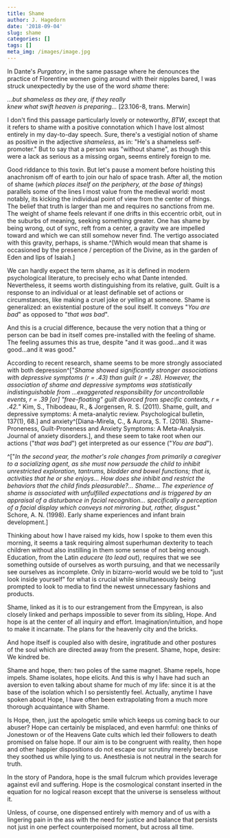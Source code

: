 ```yaml
---
title: Shame
author: J. Hagedorn
date: '2018-09-04'
slug: shame
categories: []
tags: []
meta_img: /images/image.jpg
---
```


In Dante's *Purgatory*, in the same passage where he denounces the practice of Florentine women going around with their nipples bared, I was struck unexpectedly by the use of the word *shame* there: 

*...but shameless as they are, if they really*  
*knew what swift heaven is preparing...* [23.106-8, trans. Merwin]  

I don't find this passage particularly lovely or noteworthy, *BTW*, except that it refers to shame with a positive connotation which I have lost almost entirely in my day-to-day speech. Sure, there's a vestigial notion of shame as positive in the adjective *shameless*, as in: "He's a shameless self-promoter."  But to say that a person was "without shame", as though this were a lack as serious as a missing organ, seems entirely foreign to me. 

Good riddance to this toxin.  But let's pause a moment before hoisting this anachronism off of earth to join our halo of space trash.  After all, the motion of shame (*which places itself on the periphery, at the base of things*) parallels some of the lines I most value from the medieval world: most notably, its kicking the individual point of view from the center of things.  The belief that truth is larger than me and requires no sanctions from me. The weight of shame feels relevant if one drifts in this eccentric orbit, out in the suburbs of meaning, seeking something greater.  One has shame by being wrong, out of sync, reft from a center, a gravity we are impelled toward and which we can still somehow never find.  The vertigo associated with this gravity, perhaps, is shame.^[Which would mean that shame is occasioned by the presence / perception of the Divine, as in the garden of Eden and lips of Isaiah.]

We can hardly expect the term shame, as it is defined in modern psychological literature, to precisely echo what Dante intended.  Nevertheless, it seems worth distinguishing from its relative, guilt. Guilt is a response to an individual or at least definable set of actions or circumstances, like making a cruel joke or yelling at someone.  Shame is generalized: an existential posture of the soul itself.  It conveys "*You are bad*" as opposed to "*that was bad*".

And this is a crucial difference, because the very notion that a thing or person can be bad in itself comes pre-installed with the feeling of shame.  The feeling assumes this as true, despite "and it was good...and it was good...and it was good."  

According to recent research, shame seems to be more strongly associated with both depression^["*Shame showed significantly stronger associations with depressive symptoms (r = .43) than guilt (r = .28). However, the association of shame and depressive symptoms was statistically indistinguishable from ...exaggerated responsibility for uncontrollable events, r = .39 [or] "free-floating" guilt divorced from specific contexts, r = .42.*"  Kim, S., Thibodeau, R., & Jorgensen, R. S. (2011). Shame, guilt, and depressive symptoms: A meta-analytic review. Psychological bulletin, 137(1), 68.] and anxiety^[Diana-Mirela, C., & Aurora, S. T. (2018). Shame-Proneness, Guilt-Proneness and Anxiety Symptoms: A Meta-Analysis. Journal of anxiety disorders.], and these seem to take root when our actions ("*that was bad*") get interpreted as our essence ("*You are bad*").

^["*In the second year, the mother's role changes from primarily a caregiver to a socializing agent, as she must now persuade the child to inhibit unrestricted exploration, tantrums, bladder and bowel functions; that is, activities that he or she enjoys... How does she inhibit and restrict the behaviors that the child finds pleasurable?... Shame... The experience of shame is associated with unfulfilled expectations and is triggered by an appraisal of a disturbance in facial recognition... specifically a perception of a facial display which conveys not mirroring but, rather, disgust.*"  Schore, A. N. (1998). Early shame experiences and infant brain development.]

Thinking about how I have raised my kids, how I spoke to them even this morning, it seems a task requiring almost superhuman dexterity to teach children without also instilling in them some sense of not being enough. Education, from the Latin *educere* (*to lead out*), requires that we see something outside of ourselves as worth pursuing, and that we necessarily see ourselves as incomplete.  Only in bizarro-world would we be told to "just look inside yourself" for what is crucial while simultaneously being prompted to look to media to find the newest unnecessary fashions and products.

Shame, linked as it is to our estrangement from the Empyrean, is also closely linked and perhaps impossible to sever from its sibling, Hope. And hope is at the center of all inquiry and effort. Imagination/intuition, and hope to make it incarnate. The plans for the heavenly city and the bricks.

And hope itself is coupled also with desire, ingratitude and other postures of the soul which are directed away from the present. Shame, hope, desire: We kindred be.

Shame and hope, then: two poles of the same magnet. Shame repels, hope impels. Shame isolates, hope elicits.  And this is why I have had such an aversion to even talking about shame for much of my life: since it is at the base of the isolation which I so persistently feel.  Actually, anytime I have spoken about Hope, I have often been extrapolating from a much more thorough acquaintance with Shame.

Is Hope, then, just the apologetic smile which keeps us coming back to our abuser?  Hope can certainly be misplaced, and even harmful: one thinks of Jonestown or of the Heavens Gate cults which led their followers to death promised on false hope. If our aim is to be congruent with reality, then hope and other happier dispositions do not escape our scrutiny merely because they soothed us while lying to us.  Anesthesia is not neutral in the search for truth.

In the story of Pandora, hope is the small fulcrum which provides leverage against evil and suffering.  Hope is the cosmological constant inserted in the equation for no logical reason except that the universe is senseless without it.

Unless, of course, one dispensed entirely with memory and of us with a lingering pain in the ass with the need for justice and balance that persists not just in one perfect counterpoised moment, but across all time.
